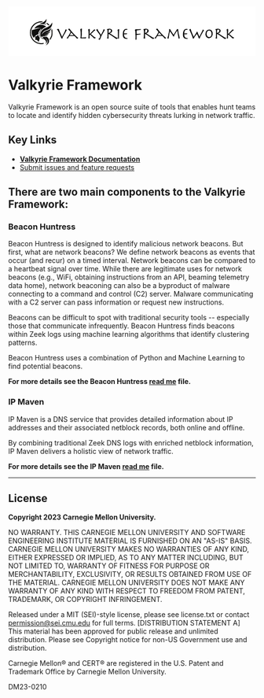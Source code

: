 ![Valkyrie Framework](images/valkyrie_framework.png)

# Valkyrie Framework

Valkyrie Framework is an open source suite of tools that enables hunt teams to locate and identify hidden cybersecurity threats lurking in network traffic.

## Key Links

- **[Valkyrie Framework Documentation](https://cmu-sei.github.io/Valkyrie_Framework)**
- [Submit issues and feature requests](https://github.com/cmu-sei/Valkyrie_Framework/issues)

## There are two main components to the Valkyrie Framework:

### Beacon Huntress

Beacon Huntress is designed to identify malicious network beacons. But first, what are network beacons? We define network beacons as events that occur (and recur) on a timed interval. Network beacons can be compared to a heartbeat signal over time. While there are legitimate uses for network beacons (e.g., WiFi, obtaining instructions from an API, beaming telemetry data home), network beaconing can also be a byproduct of malware connecting to a command and control (C2) server. Malware communicating with a C2 server can pass information or request new instructions.

Beacons can be difficult to spot with traditional security tools -- especially those that communicate infrequently. Beacon Huntress finds beacons within Zeek logs using machine learning algorithms that identify clustering patterns.

Beacon Huntress uses a combination of Python and Machine Learning to find potential beacons.

**For more details see the Beacon Huntress [read me](https://github.com/cmu-sei/Valkyrie_Framework/tree/main/beacon_huntress) file.**

### IP Maven

IP Maven is a DNS service that provides detailed information about IP addresses and their associated netblock records, both online and offline.

By combining traditional Zeek DNS logs with enriched netblock information, IP Maven delivers a holistic view of network traffic.

**For more details see the IP Maven [read me](https://github.com/cmu-sei/Valkyrie_Framework/tree/main/ip_maven) file.**

---

## License

**Copyright 2023 Carnegie Mellon University.**

NO WARRANTY. THIS CARNEGIE MELLON UNIVERSITY AND SOFTWARE ENGINEERING INSTITUTE MATERIAL IS FURNISHED ON AN "AS-IS" BASIS. CARNEGIE MELLON UNIVERSITY MAKES NO WARRANTIES OF ANY KIND, EITHER EXPRESSED OR IMPLIED, AS TO ANY MATTER INCLUDING, BUT NOT LIMITED TO, WARRANTY OF FITNESS FOR PURPOSE OR MERCHANTABILITY, EXCLUSIVITY, OR RESULTS OBTAINED FROM USE OF THE MATERIAL. CARNEGIE MELLON UNIVERSITY DOES NOT MAKE ANY WARRANTY OF ANY KIND WITH RESPECT TO FREEDOM FROM PATENT, TRADEMARK, OR COPYRIGHT INFRINGEMENT.

Released under a MIT (SEI)-style license, please see license.txt or contact permission@sei.cmu.edu for full terms.
[DISTRIBUTION STATEMENT A] This material has been approved for public release and unlimited distribution.  Please see Copyright notice for non-US Government use and distribution.

Carnegie Mellon® and CERT® are registered in the U.S. Patent and Trademark Office by Carnegie Mellon University.

DM23-0210
